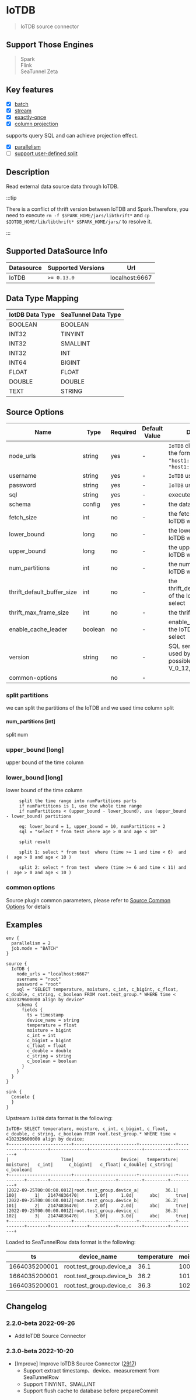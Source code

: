 # IoTDB

> IoTDB source connector

## Support Those Engines

> Spark<br/>
> Flink<br/>
> SeaTunnel Zeta<br/>

## Key features

- [x] [batch](../../concept/connector-v2-features.md)
- [x] [stream](../../concept/connector-v2-features.md)
- [x] [exactly-once](../../concept/connector-v2-features.md)
- [x] [column projection](../../concept/connector-v2-features.md)

supports query SQL and can achieve projection effect.

- [x] [parallelism](../../concept/connector-v2-features.md)
- [ ] [support user-defined split](../../concept/connector-v2-features.md)

## Description

Read external data source data through IoTDB.

:::tip

There is a conflict of thrift version between IoTDB and Spark.Therefore, you need to execute `rm -f $SPARK_HOME/jars/libthrift*` and `cp $IOTDB_HOME/lib/libthrift* $SPARK_HOME/jars/` to resolve it.

:::

## Supported DataSource Info

| Datasource | Supported Versions |      Url       |
|------------|--------------------|----------------|
| IoTDB      | `>= 0.13.0`        | localhost:6667 |

## Data Type Mapping

| IotDB Data Type | SeaTunnel Data Type |
|-----------------|---------------------|
| BOOLEAN         | BOOLEAN             |
| INT32           | TINYINT             |
| INT32           | SMALLINT            |
| INT32           | INT                 |
| INT64           | BIGINT              |
| FLOAT           | FLOAT               |
| DOUBLE          | DOUBLE              |
| TEXT            | STRING              |

## Source Options

|            Name            |  Type   | Required | Default Value |                                    Description                                     |
|----------------------------|---------|----------|---------------|------------------------------------------------------------------------------------|
| node_urls                  | string  | yes      | -             | `IoTDB` cluster address, the format is `"host1:port"` or `"host1:port,host2:port"` |
| username                   | string  | yes      | -             | `IoTDB` user username                                                              |
| password                   | string  | yes      | -             | `IoTDB` user password                                                              |
| sql                        | string  | yes      | -             | execute sql statement                                                              |
| schema                     | config  | yes      | -             | the data schema                                                                    |
| fetch_size                 | int     | no       | -             | the fetch_size of the IoTDB when you select                                        |
| lower_bound                | long    | no       | -             | the lower_bound of the IoTDB when you select                                       |
| upper_bound                | long    | no       | -             | the upper_bound of the IoTDB when you select                                       |
| num_partitions             | int     | no       | -             | the num_partitions of the IoTDB when you select                                    |
| thrift_default_buffer_size | int     | no       | -             | the thrift_default_buffer_size of the IoTDB when you select                        |
| thrift_max_frame_size      | int     | no       | -             | the thrift max frame size                                                          |
| enable_cache_leader        | boolean | no       | -             | enable_cache_leader of the IoTDB when you select                                   |
| version                    | string  | no       | -             | SQL semantic version used by the client, The possible values are: V_0_12, V_0_13   |
| common-options             |         | no       | -             |                                                                                    |

### split partitions

we can split the partitions of the IoTDB and we used time column split

#### num_partitions [int]

split num

### upper_bound [long]

upper bound of the time column

### lower_bound [long]

lower bound of the time column

```
     split the time range into numPartitions parts
     if numPartitions is 1, use the whole time range
     if numPartitions < (upper_bound - lower_bound), use (upper_bound - lower_bound) partitions
     
     eg: lower_bound = 1, upper_bound = 10, numPartitions = 2
     sql = "select * from test where age > 0 and age < 10"
     
     split result

     split 1: select * from test  where (time >= 1 and time < 6)  and (  age > 0 and age < 10 )
     
     split 2: select * from test  where (time >= 6 and time < 11) and (  age > 0 and age < 10 )

```

### common options

Source plugin common parameters, please refer to [Source Common Options](common-options.md) for details

## Examples

```hocon
env {
  parallelism = 2
  job.mode = "BATCH"
}

source {
  IoTDB {
    node_urls = "localhost:6667"
    username = "root"
    password = "root"
    sql = "SELECT temperature, moisture, c_int, c_bigint, c_float, c_double, c_string, c_boolean FROM root.test_group.* WHERE time < 4102329600000 align by device"
    schema {
      fields {
        ts = timestamp
        device_name = string
        temperature = float
        moisture = bigint
        c_int = int
        c_bigint = bigint
        c_float = float
        c_double = double
        c_string = string
        c_boolean = boolean
      }
    }
  }
}

sink {
  Console {
  }
}
```

Upstream `IoTDB` data format is the following:

```shell
IoTDB> SELECT temperature, moisture, c_int, c_bigint, c_float, c_double, c_string, c_boolean FROM root.test_group.* WHERE time < 4102329600000 align by device;
+------------------------+------------------------+--------------+-----------+--------+--------------+----------+---------+---------+----------+
|                    Time|                  Device|   temperature|   moisture|   c_int|      c_bigint|   c_float| c_double| c_string| c_boolean|
+------------------------+------------------------+--------------+-----------+--------+--------------+----------+---------+---------+----------+
|2022-09-25T00:00:00.001Z|root.test_group.device_a|          36.1|        100|       1|   21474836470|      1.0f|     1.0d|      abc|      true|
|2022-09-25T00:00:00.001Z|root.test_group.device_b|          36.2|        101|       2|   21474836470|      2.0f|     2.0d|      abc|      true|
|2022-09-25T00:00:00.001Z|root.test_group.device_c|          36.3|        102|       3|   21474836470|      3.0f|     3.0d|      abc|      true|
+------------------------+------------------------+--------------+-----------+--------+--------------+----------+---------+---------+----------+
```

Loaded to SeaTunnelRow data format is the following:

|      ts       |       device_name        | temperature | moisture | c_int |  c_bigint   | c_float | c_double | c_string | c_boolean |
|---------------|--------------------------|-------------|----------|-------|-------------|---------|----------|----------|-----------|
| 1664035200001 | root.test_group.device_a | 36.1        | 100      | 1     | 21474836470 | 1.0f    | 1.0d     | abc      | true      |
| 1664035200001 | root.test_group.device_b | 36.2        | 101      | 2     | 21474836470 | 2.0f    | 2.0d     | abc      | true      |
| 1664035200001 | root.test_group.device_c | 36.3        | 102      | 3     | 21474836470 | 3.0f    | 3.0d     | abc      | true      |

## Changelog

### 2.2.0-beta 2022-09-26

- Add IoTDB Source Connector

### 2.3.0-beta 2022-10-20

- [Improve] Improve IoTDB Source Connector ([2917](https://github.com/apache/seatunnel/pull/2917))
  - Support extract timestamp、device、measurement from SeaTunnelRow
  - Support TINYINT、SMALLINT
  - Support flush cache to database before prepareCommit

